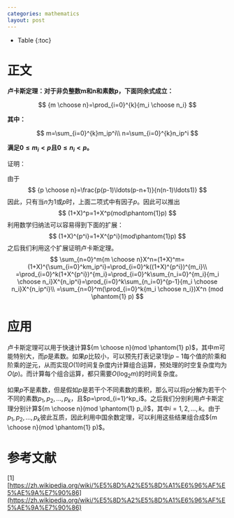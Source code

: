 ```yaml
---
categories: mathematics
layout: post
---
```


- Table
{:toc}

# 正文

**卢卡斯定理：对于非负整数m和n和素数p，下面同余式成立：**


$$
{m \choose n}=\prod_{i=0}^{k}{m_i \choose n_i}
$$


**其中：**


$$
m=\sum_{i=0}^{k}m_ip^i\\
n=\sum_{i=0}^{k}n_ip^i
$$


**满足$0\leq m_i<p$且$0\leq n_i<p$。**

证明：

由于
$$
{p \choose n}=\frac{p(p-1)\ldots(p-n+1)}{n(n-1)\ldots1)}
$$
因此，只有当$n$为$1$或$p$时，上面二项式中有因子$p$。因此可以推出
$$
(1+X)^p=1+X^p(mod\phantom{1}p)
$$
利用数学归纳法可以容易得到下面的扩展：
$$
(1+X)^{p^i}=1+X^{p^i}(mod\phantom{1}p)
$$
之后我们利用这个扩展证明卢卡斯定理。
$$
\sum_{n=0}^m{m \choose n}X^n=(1+X)^m=(1+X)^{\sum_{i=0}^km_ip^i}=\prod_{i=0}^k((1+X)^{p^i})^{m_i}\\
=\prod_{i=0}^k(1+X^{p^i})^{m_i}=\prod_{i=0}^k\sum_{n_i=0}^{m_i}{m_i \choose n_i}X^{n_ip^i}=\prod_{i=0}^k\sum_{n_i=0}^{p-1}{m_i \choose n_i}X^{n_ip^i}\\
=\sum_{n=0}^m(\prod_{i=0}^k{m_i \choose n_i})X^n (mod \phantom{1} p)
$$




# 应用

卢卡斯定理可以用于快速计算${m \choose n}(mod \phantom{1} p)$，其中$m$可能特别大，而$p$是素数。如果$p$比较小，可以预先打表记录$1$到$p-1$每个值的阶乘和阶乘的逆元，从而实现$O(1)$时间复杂度内计算组合运算，预处理的时空复杂度均为$O(p)$。而计算每个组合运算，都只需要$O(\log_2m)$的时间复杂度。

如果$p$不是素数，但是假如$p$是若干个不同素数的乘积，那么可以将$p$分解为若干个不同的素数$p_1,p_2,\ldots,p_k$，且$p=\prod_{i=1}^kp_i$。之后我们分别利用卢卡斯定理分别计算${m \choose n}(mod \phantom{1} p_i)$，其中$i=1,2,\ldots,k$。由于$p_1,p_2,\ldots,p_k$彼此互质，因此利用中国余数定理，可以利用这些结果组合成${m \choose n}(mod \phantom{1} p)$。



# 参考文献

\[1\] [https://zh.wikipedia.org/wiki/%E5%8D%A2%E5%8D%A1%E6%96%AF%E5%AE%9A%E7%90%86](https://zh.wikipedia.org/wiki/%E5%8D%A2%E5%8D%A1%E6%96%AF%E5%AE%9A%E7%90%86)